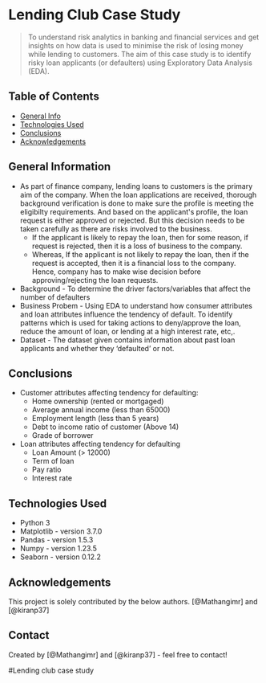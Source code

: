# Lending Club Case Study
> To understand risk analytics in banking and financial services and get insights on how data is used to minimise the risk of losing money while lending to customers.
The aim of this case study is to identify risky loan applicants (or defaulters) using Exploratory Data Analysis (EDA).


## Table of Contents
* [General Info](#general-information)
* [Technologies Used](#technologies-used)
* [Conclusions](#conclusions)
* [Acknowledgements](#acknowledgements)

<!-- You can include any other section that is pertinent to your problem -->

## General Information
- As part of finance company, lending loans to customers is the primary aim of the company. When the loan applications are received, thorough background verification is done to make sure the profile is meeting the eligibilty requirements. And based on the applicant's profile, the loan request is either approved or rejected. But this decision needs to be taken carefully as there are risks involved to the business.
	* If the applicant is likely to repay the loan, then for some reason, if request is rejected, then it is a loss of business to the company.
	* Whereas, If the applicant is not likely to repay the loan, then if the request is accepted, then it is a financial loss to the company. 
Hence, company has to make wise decision before approving/rejecting the loan requests.
- Background - To determine the driver factors/variables that affect the number of defaulters
- Business Probem -  Using EDA to understand how consumer attributes and loan attributes influence the tendency of default. To identify patterns which is used for taking actions to deny/approve the loan, reduce the amount of loan, or lending at a high interest rate, etc,.
- Dataset - The dataset given contains information about past loan applicants and whether they ‘defaulted’ or not. 

<!-- You don't have to answer all the questions - just the ones relevant to your project. -->

## Conclusions
- Customer attributes affecting tendency for defaulting:
	* Home ownership (rented or mortgaged)
	* Average annual income (less than 65000)
	* Employment length (less than 5 years)
	* Debt to income ratio of customer (Above 14)
	* Grade of borrower
- Loan attributes affecting tendency for defaulting
	* Loan Amount (> 12000)
	* Term of loan 
	* Pay ratio 
	* Interest rate

<!-- You don't have to answer all the questions - just the ones relevant to your project. -->


## Technologies Used
- Python 3
- Matplotlib - version 3.7.0
- Pandas 	 - version 1.5.3
- Numpy  	 - version 1.23.5
- Seaborn 	 - version 0.12.2

<!-- As the libraries versions keep on changing, it is recommended to mention the version of library used in this project -->

## Acknowledgements
This project is solely contributed by the below authors.
[@Mathangimr] and [@kiranp37]


## Contact
Created by [@Mathangimr] and [@kiranp37] - feel free to contact!


<!-- Optional -->
<!-- ## License -->
<!-- This project is open source and available under the [... License](). -->

<!-- You don't have to include all sections - just the one's relevant to your project -->#Lending club case study
